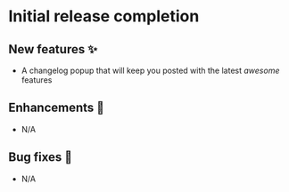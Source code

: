 # Initial release completion

## New features ✨
- A changelog popup that will keep you posted with the latest _awesome_ features

## Enhancements 💅
- N/A

## Bug fixes 🐛
- N/A
